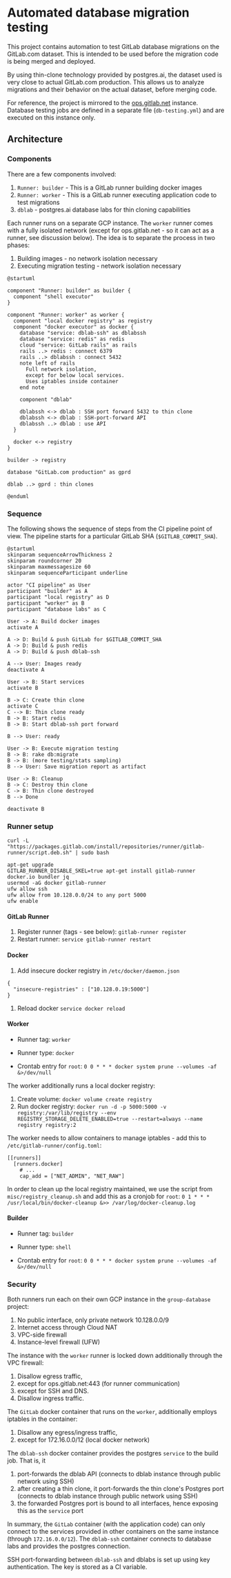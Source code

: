 # Automated database migration testing

This project contains automation to test GitLab database migrations on the GitLab.com dataset. This is intended to be used before the migration code is being merged and deployed.

By using thin-clone technology provided by postgres.ai, the dataset used is very close to actual GitLab.com production. This allows us to analyze migrations and their behavior on the actual dataset, before merging code.

For reference, the project is mirrored to the [ops.gitlab.net](https://ops.gitlab.net/gitlab-com/database-team/migration-testing) instance. Database testing jobs are defined in a separate file (`db-testing.yml`) and are executed on this instance only.

## Architecture

### Components

There are a few components involved:

1. `Runner: builder` - This is a GitLab runner building docker images
1. `Runner: worker` - This is a GitLab runner executing application code to test migrations
1. `dblab` - postgres.ai database labs for thin cloning capabilities

Each runner runs on a separate GCP instance. The `worker` runner comes with a fully isolated network (except for ops.gitlab.net - so it can act as a runner, see discussion below). The idea is to separate the process in two phases:

1. Building images - no network isolation necessary
1. Executing migration testing - network isolation necessary

```plantuml
@startuml

component "Runner: builder" as builder {
  component "shell executor"
}

component "Runner: worker" as worker {
  component "local docker registry" as registry
  component "docker executor" as docker {
    database "service: dblab-ssh" as dblabssh
    database "service: redis" as redis
    cloud "service: GitLab rails" as rails
    rails ..> redis : connect 6379
    rails ..> dblabssh : connect 5432
    note left of rails
      Full network isolation,
      except for below local services.
      Uses iptables inside container
    end note

    component "dblab"

    dblabssh <-> dblab : SSH port forward 5432 to thin clone
    dblabssh <-> dblab : SSH-port-forward API
    dblabssh ..> dblab : use API
  }

  docker <-> registry
}

builder -> registry

database "GitLab.com production" as gprd

dblab ..> gprd : thin clones

@enduml
```

### Sequence

The following shows the sequence of steps from the CI pipeline point of view. The pipeline starts for a particular GitLab SHA (`$GITLAB_COMMIT_SHA`).

```plantuml
@startuml
skinparam sequenceArrowThickness 2
skinparam roundcorner 20
skinparam maxmessagesize 60
skinparam sequenceParticipant underline

actor "CI pipeline" as User
participant "builder" as A
participant "local registry" as D
participant "worker" as B
participant "database labs" as C

User -> A: Build docker images
activate A

A -> D: Build & push GitLab for $GITLAB_COMMIT_SHA
A -> D: Build & push redis
A -> D: Build & push dblab-ssh

A --> User: Images ready
deactivate A

User -> B: Start services
activate B

B -> C: Create thin clone
activate C
C --> B: Thin clone ready
B -> B: Start redis
B -> B: Start dblab-ssh port forward

B --> User: ready

User -> B: Execute migration testing
B -> B: rake db:migrate
B -> B: (more testing/stats sampling)
B --> User: Save migration report as artifact

User -> B: Cleanup
B -> C: Destroy thin clone
C -> B: Thin clone destroyed
B --> Done

deactivate B
```

### Runner setup


```
curl -L "https://packages.gitlab.com/install/repositories/runner/gitlab-runner/script.deb.sh" | sudo bash

apt-get upgrade
GITLAB_RUNNER_DISABLE_SKEL=true apt-get install gitlab-runner docker.io bundler jq
usermod -aG docker gitlab-runner
ufw allow ssh
ufw allow from 10.128.0.0/24 to any port 5000
ufw enable
```

#### GitLab Runner

1. Register runner (tags - see below): `gitlab-runner register`
1. Restart runner: `service gitlab-runner restart`

#### Docker

1. Add insecure docker registry in `/etc/docker/daemon.json`
```
{
  "insecure-registries" : ["10.128.0.19:5000"]
}
```
1. Reload docker `service docker reload`

#### Worker

* Runner tag: `worker`
* Runner type: `docker`

* Crontab entry for `root`: `0 0 * * * docker system prune --volumes -af &>/dev/null`

The worker additionally runs a local docker registry:

1. Create volume: `docker volume create registry`
1. Run docker registry: `docker run -d -p 5000:5000 -v registry:/var/lib/registry --env REGISTRY_STORAGE_DELETE_ENABLED=true --restart=always --name registry registry:2`

The worker needs to allow containers to manage iptables - add this to `/etc/gitlab-runner/config.toml`:

```
[[runners]]
  [runners.docker]
    # ...
    cap_add = ["NET_ADMIN", "NET_RAW"]
```

In order to clean up the local registry maintained, we use the script from `misc/registry_cleanup.sh` and add this as a cronjob for `root`: `0 1 * * * /usr/local/bin/docker-cleanup &>> /var/log/docker-cleanup.log`

#### Builder

* Runner tag: `builder`
* Runner type: `shell`

* Crontab entry for `root`: `0 0 * * * docker system prune --volumes -af &>/dev/null`

### Security

Both runners run each on their own GCP instance in the `group-database` project:

1. No public interface, only private network 10.128.0.0/9
1. Internet access through Cloud NAT
1. VPC-side firewall
1. Instance-level firewall (UFW)

The instance with the `worker` runner is locked down additionally through the VPC firewall:
1. Disallow egress traffic,
1. except for ops.gitlab.net:443 (for runner communication)
1. except for SSH and DNS.
1. Disallow ingress traffic.

The `GitLab` docker container that runs on the `worker`, additionally employs iptables in the container:
1. Disallow any egress/ingress traffic,
1. except for 172.16.0.0/12 (local docker network)

The `dblab-ssh` docker container provides the postgres `service` to the build job. That is, it
1. port-forwards the dblab API (connects to dblab instance through public network using SSH)
1. after creating a thin clone, it port-forwards the thin clone's Postgres port (connects to dblab instance through public network using SSH)
1. the forwarded Postgres port is bound to all interfaces, hence exposing this as the `service` port

In summary, the `GitLab` container (with the application code) can only connect to the services provided in other containers on the same instance (through `172.16.0.0/12`).
The `dblab-ssh` container connects to database labs and provides the postgres connection.

SSH port-forwarding between `dblab-ssh` and dblabs is set up using key authentication. The key is stored as a CI variable.
